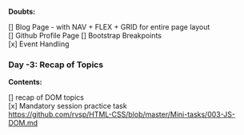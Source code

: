 **Doubts:**

[] Blog Page - with NAV + FLEX + GRID for entire page layout  
[] Github Profile Page
[] Bootstrap Breakpoints  
[x] Event Handling

### Day -3: Recap of Topics

**Contents:**

[] recap of DOM topics  
[x] Mandatory session practice task  
https://github.com/rvsp/HTML-CSS/blob/master/Mini-tasks/003-JS-DOM.md
